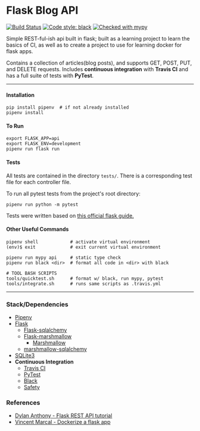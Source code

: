 # Flask Blog API

[![Build Status](https://travis-ci.org/dbanty/python-rest.svg?branch=master)](https://travis-ci.org/dbanty/python-rest) [![Code style: black](https://img.shields.io/badge/code%20style-black-000000.svg)](https://github.com/ambv/black) [![Checked with mypy](http://www.mypy-lang.org/static/mypy_badge.svg)](http://mypy-lang.org/)

Simple REST-ful-ish api built in flask; built as a learning project to learn the basics of CI, as well as to create a project to use for learning docker for flask apps.

Contains a collection of articles(blog posts), and supports GET, POST, PUT, and DELETE requests. Includes **continuous integration** with **Travis CI** and has a full suite of tests with **PyTest**.

---

#### Installation
```shell
pip install pipenv  # if not already installed
pipenv install
```

#### To Run
```shell
export FLASK_APP=api
export FLASK_ENV=development
pipenv run flask run
```

#### Tests
All tests are contained in the directory `tests/`. There is a corresponding test file for each controller file.

To run all pytest tests from the project's root directory:
```shell
pipenv run python -m pytest
```

Tests were written based on [this official flask guide.](https://flask.palletsprojects.com/en/1.1.x/testing/)

#### Other Useful Commands

```shell
pipenv shell			# activate virtual environment
(env)$ exit				# exit current virtual environment

pipenv run mypy api		# static type check
pipenv run black <dir>	# format all code in <dir> with black

# TOOL BASH SCRIPTS
tools/quicktest.sh		# format w/ black, run mypy, pytest
tools/integrate.sh		# runs same scripts as .travis.yml
```

---

### Stack/Dependencies
* [Pipenv](https://github.com/pypa/pipenv)
* [Flask](https://flask.palletsprojects.com/en/1.1.x/)
  * [Flask-sqlalchemy](https://flask-sqlalchemy.palletsprojects.com/en/2.x/)
  * [Flask-marshmallow](https://flask-marshmallow.readthedocs.io/en/latest/)
    * [Marshmallow](https://marshmallow.readthedocs.io/en/3.0/)
  * [marshmallow-sqlalchemy](https://marshmallow-sqlalchemy.readthedocs.io/en/latest/)
* [SQLite3](https://sqlite.org/index.html)
* **Continuous Integration**
  * [Travis CI](https://travis-ci.org/)
  * [PyTest](https://pytest.org/en/latest/)
  * [Black](https://github.com/ambv/black)
  * [Safety](https://pyup.io/safety/)

### References
* [Dylan Anthony - Flask REST API tutorial](https://dev.to/dbanty/python-rest-api-flask-basics-3ffn)
* [Vincent Marcal - Dockerize a flask app](https://www.vicentemarcal.com/2019/03/05/dockerize-a-flask-app/)
